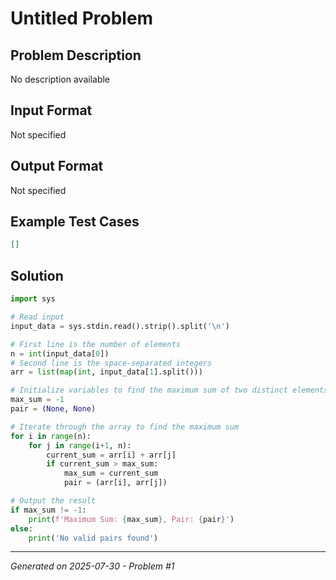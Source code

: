 # Untitled Problem

## Problem Description
No description available

## Input Format
Not specified

## Output Format
Not specified

## Example Test Cases
```json
[]
```

## Solution
```python
import sys

# Read input
input_data = sys.stdin.read().strip().split('\n')

# First line is the number of elements
n = int(input_data[0])
# Second line is the space-separated integers
arr = list(map(int, input_data[1].split()))

# Initialize variables to find the maximum sum of two distinct elements
max_sum = -1
pair = (None, None)

# Iterate through the array to find the maximum sum
for i in range(n):
    for j in range(i+1, n):
        current_sum = arr[i] + arr[j]
        if current_sum > max_sum:
            max_sum = current_sum
            pair = (arr[i], arr[j])

# Output the result
if max_sum != -1:
    print(f'Maximum Sum: {max_sum}, Pair: {pair}')
else:
    print('No valid pairs found')
```

---
*Generated on 2025-07-30 - Problem #1*